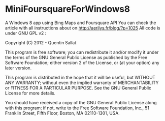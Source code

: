 MiniFoursquareForWindows8
=========================

A Windows 8 app using Bing Maps and Foursquare API
You can check the article with all instructions about on http://aerilys.fr/blog/?p=1025
All code is under GNU GPL v2 :

Copyright (C) 2012 - Quentin Sallat

This program is free software; you can redistribute it and/or
modify it under the terms of the GNU General Public License
as published by the Free Software Foundation; either version 2
of the License, or (at your option) any later version.

This program is distributed in the hope that it will be useful,
but WITHOUT ANY WARRANTY; without even the implied warranty of
MERCHANTABILITY or FITNESS FOR A PARTICULAR PURPOSE.  See the
GNU General Public License for more details.

You should have received a copy of the GNU General Public License
along with this program; if not, write to the Free Software
Foundation, Inc., 51 Franklin Street, Fifth Floor, Boston, MA  02110-1301, USA.